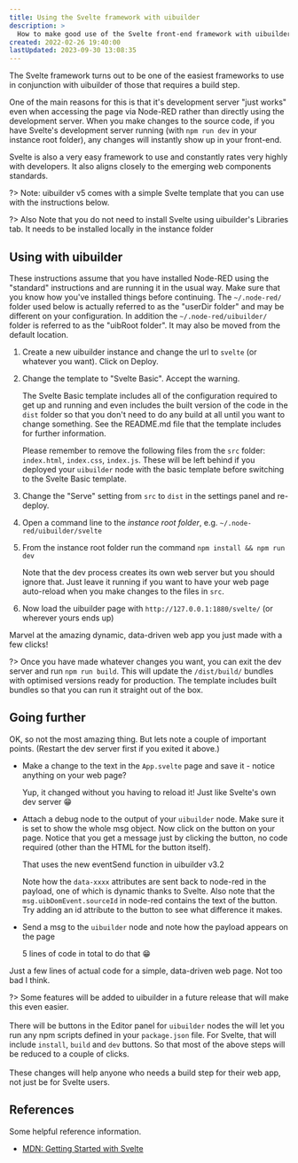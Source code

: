 ```yaml
---
title: Using the Svelte framework with uibuilder
description: >
  How to make good use of the Svelte front-end framework with uibuilder and Node-RED.
created: 2022-02-26 19:40:00
lastUpdated: 2023-09-30 13:08:35
---
```


The Svelte framework turns out to be one of the easiest frameworks to use in conjunction with uibuilder of those that requires a build step.

One of the main reasons for this is that it's development server "just works" even when accessing the page via Node-RED rather than directly using the development server. When you make changes to the source code, if you have Svelte's development server running (with `npm run dev` in your instance root folder), any changes will instantly show up in your front-end.

Svelte is also a very easy framework to use and constantly rates very highly with developers. It also aligns closely to the emerging web components standards.

?> Note: uibuilder v5 comes with a simple Svelte template that you can use with the instructions below.

?> Also Note that you do not need to install Svelte using uibuilder's Libraries tab. It needs to be installed locally in the instance folder

## Using with uibuilder

These instructions assume that you have installed Node-RED using the "standard" instructions and are running it in the usual way. Make sure that you know how you've installed things before continuing. The `~/.node-red/` folder used below is actually referred to as the "userDir folder" and may be different on your configuration. In addition the `~/.node-red/uibuilder/` folder is referred to as the "uibRoot folder". It may also be moved from the default location.

1) Create a new uibuilder instance and change the url to `svelte` (or whatever you want). Click on Deploy.
2) Change the template to "Svelte Basic". Accept the warning.

   The Svelte Basic template includes all of the configuration required to get up and running and even includes the built version of the code in the `dist` folder so that you don't need to do any build at all until you want to change something. See the README.md file that the template includes for further information.

   Please remember to remove the following files from the `src` folder: `index.html`, `index.css`, `index.js`. These will be left behind if you deployed your `uibuilder` node with the basic template before switching to the Svelte Basic template.

3) Change the "Serve" setting from `src` to `dist` in the settings panel and re-deploy.

4) Open a command line to the _instance root folder_, e.g. `~/.node-red/uibuilder/svelte`

5) From the instance root folder run the command `npm install && npm run dev`

   Note that the dev process creates its own web server but you should ignore that. Just leave it running if you want to have your web page auto-reload when you make changes to the files in `src`.

6) Now load the uibuilder page with `http://127.0.0.1:1880/svelte/` (or wherever yours ends up)

Marvel at the amazing dynamic, data-driven web app you just made with a few clicks!

?> Once you have made whatever changes you want, you can exit the dev server and run `npm run build`. This will update the `/dist/build/` bundles with optimised versions ready for production. The template includes built bundles so that you can run it straight out of the box.

## Going further

OK, so not the most amazing thing. But lets note a couple of important points. (Restart the dev server first if you exited it above.)

* Make a change to the text in the `App.svelte` page and save it - notice anything on your web page? 

   Yup, it changed without you having to reload it! Just like Svelte's own dev server :grin: 

* Attach a debug node to the output of your `uibuilder` node. Make sure it is set to show the whole msg object. Now click on the button on your page. Notice that you get a message just by clicking the button, no code required (other than the HTML for the button itself).

   That uses the new eventSend function in uibuilder v3.2

   Note how the `data-xxxx` attributes are sent back to node-red in the payload, one of which is dynamic thanks to Svelte. Also note that the `msg.uibDomEvent.sourceId` in node-red contains the text of the button. Try adding an id attribute to the button to see what difference it makes.

* Send a msg to the `uibuilder` node and note how the payload appears on the page

   5 lines of code in total to do that :grin: 

Just a few lines of actual code for a simple, data-driven web page. Not too bad I think.

?> Some features will be added to uibuilder in a future release that will make this even easier. <br><br>There will be buttons in the Editor panel for `uibuilder` nodes the will let you run any npm scripts defined in your `package.json` file. For Svelte, that will include `install`, `build` and `dev` buttons. So that most of the above steps will be reduced to a couple of clicks. <br><br>These changes will help anyone who needs a build step for their web app, not just be for Svelte users.

## References

Some helpful reference information.

* [MDN: Getting Started with Svelte](https://developer.mozilla.org/en-US/docs/Learn/Tools_and_testing/Client-side_JavaScript_frameworks/Svelte_getting_started)
